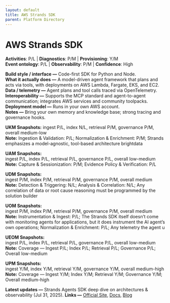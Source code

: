```yaml
---
layout: default
title: AWS Strands SDK
parent: Platform Directory
---
```


# AWS Strands SDK

**Activities**: P/L | **Diagnostics**: P/M | **Provisioning**: Y/M  <br>
**Event ontology**: P/L | **Observability**: P/M | **Confidence**: High

**Build style / interface —** Code-first SDK for Python and Node.  
**What it actually does —** A model-driven agent framework that plans and acts via tools, with deployments on AWS Lambda, Fargate, EKS, and EC2.  
**Data / telemetry —** Agent plans and tool calls traced via OpenTelemetry.  
**Interoperability —** Supports the MCP standard and agent-to-agent communication; integrates AWS services and community toolpacks.  
**Deployment model —** Runs in your own AWS account.  
**Notes —** Bring your own memory and knowledge base; strong tracing and governance hooks.

**UKM Snapshots:** 
ingest P/L, index N/L, retrieval P/M, governance P/M, overall medium-low  <br>
**Note:** Ingestion & Validation: P/L; Normalization & Enrichment: P/M; Strands emphasizes a model-agnostic, tool-based architecture brightdata


**UAM Snapshots:**   
ingest P/L, index P/L, retrieval P/L, governance P/L, overall low-medium  <br>
**Note:** Capture & Sessionization: P/M; Evidence Policy & Verification: P/L


**UDM Snapshots:**   
ingest P/M, index P/M, retrieval P/M, governance P/M, overall medium  <br>
**Note:** Detection & Triggering: N/L; Analysis & Correlation: N/L; Any correlation of data or root cause reasoning must be programmed by the solution builder


**UOM Snapshots:**   
ingest P/M, index P/M, retrieval P/M, governance P/M, overall medium  <br>
**Note:** Instrumentation & Ingest: P/L; The Strands SDK itself doesn’t come with monitoring agents for applications, but it does instrument the AI agent’s own operations; Normalization & Enrichment: P/L; Any telemetry the agent u


**UEOM Snapshots:**   
ingest P/L, index P/L, retrieval P/L, governance P/L, overall low-medium  <br>
**Note:** Coverage — Ingest P/L; Index P/L; Retrieval P/L; Governance P/L; Overall low-medium


**UPM Snapshots:**   
ingest Y/M, index Y/M, retrieval Y/M, governance Y/M, overall medium-high  <br>
**Note:** Coverage — Ingest Y/M; Index Y/M; Retrieval Y/M; Governance Y/M; Overall medium-high


**Latest updates —** Strands Agents SDK deep dive on architectures & observability (Jul 31, 2025).
**Links —** [Official Site](https://strandsagents.com/latest/), [Docs](https://strandsagents.com/latest/documentation/docs/), [Blog](https://aws.amazon.com/blogs/machine-learning/strands-agents-sdk-a-technical-deep-dive-into-agent-architectures-and-observability/)
